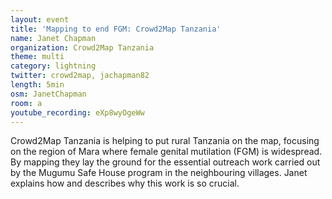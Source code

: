 ```yaml
---
layout: event
title: 'Mapping to end FGM: Crowd2Map Tanzania'
name: Janet Chapman
organization: Crowd2Map Tanzania
theme: multi
category: lightning
twitter: crowd2map, jachapman82
length: 5min
osm: JanetChapman
room: a
youtube_recording: eXp8wyOgeWw
---
```

Crowd2Map Tanzania is helping to put rural Tanzania on the map, focusing on the region of Mara where female genital mutilation (FGM) is widespread. By mapping they lay the ground for the essential outreach work carried out by the Mugumu Safe House program in the neighbouring villages. Janet explains how and describes why this work is so crucial.
